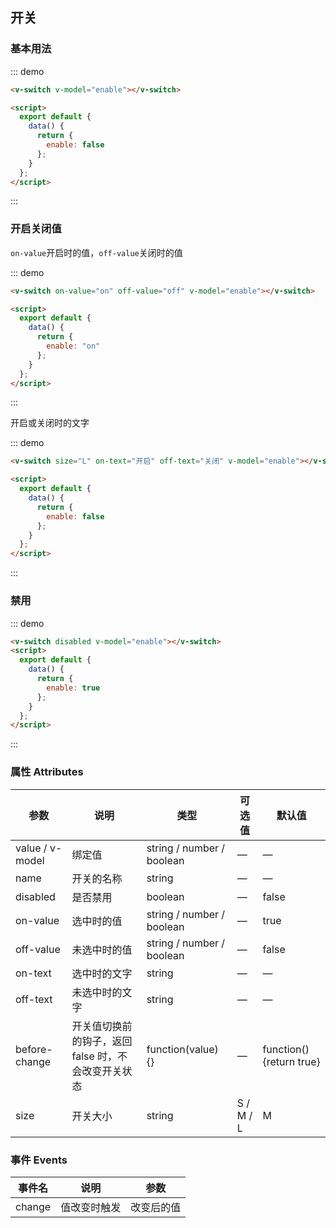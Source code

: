 ## 开关

### 基本用法

::: demo

```html
<v-switch v-model="enable"></v-switch>

<script>
  export default {
    data() {
      return {
        enable: false
      };
    }
  };
</script>
```

:::

### 开启关闭值

`on-value`开启时的值，`off-value`关闭时的值

::: demo

```html
<v-switch on-value="on" off-value="off" v-model="enable"></v-switch>

<script>
  export default {
    data() {
      return {
        enable: "on"
      };
    }
  };
</script>
```

:::

开启或关闭时的文字

::: demo

```html
<v-switch size="L" on-text="开启" off-text="关闭" v-model="enable"></v-switch>

<script>
  export default {
    data() {
      return {
        enable: false
      };
    }
  };
</script>
```

:::

### 禁用

::: demo

```html
<v-switch disabled v-model="enable"></v-switch>
<script>
  export default {
    data() {
      return {
        enable: true
      };
    }
  };
</script>
```

:::

### 属性 Attributes

| 参数            | 说明                                                | 类型                      | 可选值    | 默认值                   |
| --------------- | --------------------------------------------------- | ------------------------- | --------- | ------------------------ |
| value / v-model | 绑定值                                              | string / number / boolean | —         | —                        |
| name            | 开关的名称                                          | string                    | —         | —                        |
| disabled        | 是否禁用                                            | boolean                   | —         | false                    |
| on-value        | 选中时的值                                          | string / number / boolean | —         | true                     |
| off-value       | 未选中时的值                                        | string / number / boolean | —         | false                    |
| on-text         | 选中时的文字                                        | string                    | —         | —                        |
| off-text        | 未选中时的文字                                      | string                    | —         | —                        |
| before-change   | 开关值切换前的钩子，返回 false 时，不会改变开关状态 | function(value) {}        | —         | function() {return true} |
| size            | 开关大小                                            | string                    | S / M / L | M                        |

### 事件 Events

| 事件名 | 说明         | 参数       |
| ------ | ------------ | ---------- |
| change | 值改变时触发 | 改变后的值 |
